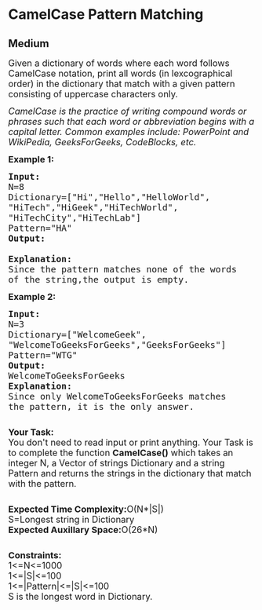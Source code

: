 # CamelCase Pattern Matching
## Medium
<div class="problems_problem_content__Xm_eO"><p><span style="font-size:18px">Given a dictionary of words where each word follows CamelCase notation, print all words (in lexcographical order) in the dictionary that match with a given pattern consisting of uppercase characters only.</span></p>

<p><span style="font-size:18px"><em>CamelCase is the practice of writing compound words or phrases such that each word or abbreviation begins with a capital letter. Common examples include: PowerPoint and WikiPedia, GeeksForGeeks, CodeBlocks, etc.</em></span></p>

<p><strong><span style="font-size:18px">Example 1:</span></strong></p>

<pre><span style="font-size:18px"><strong>Input:</strong>
N=8
Dictionary=["Hi","Hello","HelloWorld",
"HiTech","HiGeek","HiTechWorld",
"HiTechCity","HiTechLab"]
Pattern="HA"
<strong>Output:</strong>

<strong>Explanation:</strong>
Since the pattern matches none of the words
of the string,the output is empty.</span></pre>

<p><strong><span style="font-size:18px">Example 2:</span></strong></p>

<pre><span style="font-size:18px"><strong>Input:</strong>
N=3
Dictionary=["WelcomeGeek",
"WelcomeToGeeksForGeeks","GeeksForGeeks"]
Pattern="WTG"
<strong>Output:
</strong>WelcomeToGeeksForGeeks
<strong>Explanation:
</strong>Since only WelcomeToGeeksForGeeks matches 
the pattern, it is the only answer.</span></pre>

<p><br>
<span style="font-size:18px"><strong>Your Task:</strong><br>
You don't need to read input or print anything. Your Task is to complete the function <strong>CamelCase()</strong> which takes an integer N, a Vector of strings Dictionary and a string Pattern and returns the strings in the dictionary that match with the pattern.</span></p>

<p><br>
<span style="font-size:18px"><strong>Expected Time Complexity:</strong>O(N*|S|)<br>
S=Longest string in Dictionary<br>
<strong>Expected Auxillary Space:</strong>O(26*N)</span></p>

<p><br>
<span style="font-size:18px"><strong>Constraints:</strong><br>
1&lt;=N&lt;=1000<br>
1&lt;=|S|&lt;=100<br>
1&lt;=|Pattern|&lt;=|S|&lt;=100<br>
S is the longest word in Dictionary.</span></p>
</div>